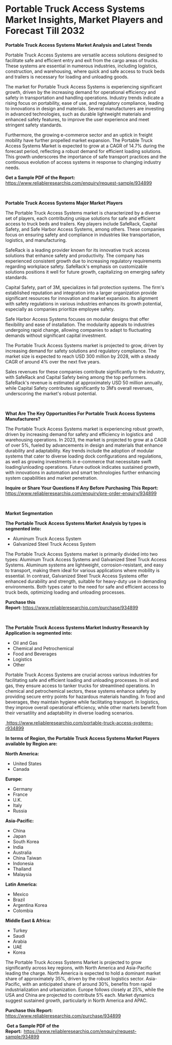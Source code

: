 <p><h1>Portable Truck Access Systems Market Insights, Market Players and Forecast Till 2032</h1></p><p><strong>Portable Truck Access Systems Market Analysis and Latest Trends</strong></p>
<p><p>Portable Truck Access Systems are versatile access solutions designed to facilitate safe and efficient entry and exit from the cargo areas of trucks. These systems are essential in numerous industries, including logistics, construction, and warehousing, where quick and safe access to truck beds and trailers is necessary for loading and unloading goods.</p><p>The market for Portable Truck Access Systems is experiencing significant growth, driven by the increasing demand for operational efficiency and safety in transportation and handling operations. Industry trends indicate a rising focus on portability, ease of use, and regulatory compliance, leading to innovations in design and materials. Several manufacturers are investing in advanced technologies, such as durable lightweight materials and enhanced safety features, to improve the user experience and meet stringent safety standards.</p><p>Furthermore, the growing e-commerce sector and an uptick in freight mobility have further propelled market expansion. The Portable Truck Access Systems Market is expected to grow at a CAGR of 14.7% during the forecast period, reflecting a robust demand for efficient loading solutions. This growth underscores the importance of safe transport practices and the continuous evolution of access systems in response to changing industry needs.</p></p>
<p><strong>Get a Sample PDF of the Report:&nbsp;</strong> <a href="https://www.reliableresearchiq.com/enquiry/request-sample/934899?utm_campaign=3552&utm_medium=2&utm_source=Github&utm_content=ia&utm_term=18042025&utm_id=portable-truck-access-systems">https://www.reliableresearchiq.com/enquiry/request-sample/934899</a></p>
<p>&nbsp;</p>
<p><strong>Portable Truck Access Systems Major Market Players</strong></p>
<p><p>The Portable Truck Access Systems market is characterized by a diverse set of players, each contributing unique solutions for safe and efficient access to truck beds and trailers. Key players include SafeRack, Capital Safety, and Safe Harbor Access Systems, among others. These companies focus on ensuring safety and compliance in industries like transportation, logistics, and manufacturing.</p><p>SafeRack is a leading provider known for its innovative truck access solutions that enhance safety and productivity. The company has experienced consistent growth due to increasing regulatory requirements regarding workplace safety. SafeRack's emphasis on customizable solutions positions it well for future growth, capitalizing on emerging safety standards.</p><p>Capital Safety, part of 3M, specializes in fall protection systems. The firm's established reputation and integration into a larger organization provide significant resources for innovation and market expansion. Its alignment with safety regulations in various industries enhances its growth potential, especially as companies prioritize employee safety.</p><p>Safe Harbor Access Systems focuses on modular designs that offer flexibility and ease of installation. The modularity appeals to industries undergoing rapid change, allowing companies to adapt to fluctuating demands without significant capital investment.</p><p>The Portable Truck Access Systems market is projected to grow, driven by increasing demand for safety solutions and regulatory compliance. The market size is expected to reach USD 300 million by 2028, with a steady CAGR of around 4% over the next five years.</p><p>Sales revenues for these companies contribute significantly to the industry, with SafeRack and Capital Safety being among the top performers. SafeRack's revenue is estimated at approximately USD 50 million annually, while Capital Safety contributes significantly to 3M’s overall revenues, underscoring the market's robust potential.</p></p>
<p>&nbsp;</p>
<p><strong>What Are The Key Opportunities For Portable Truck Access Systems Manufacturers?</strong></p>
<p><p>The Portable Truck Access Systems market is experiencing robust growth, driven by increasing demand for safety and efficiency in logistics and warehousing operations. In 2023, the market is projected to grow at a CAGR of over 5%, fueled by advancements in design and materials that enhance durability and adaptability. Key trends include the adoption of modular systems that cater to diverse loading dock configurations and regulations, as well as growing investments in e-commerce that necessitate swift loading/unloading operations. Future outlook indicates sustained growth, with innovations in automation and smart technologies further enhancing system capabilities and market penetration.</p></p>
<p><strong>Inquire or Share Your Questions If Any Before Purchasing This Report:</strong> <a href="https://www.reliableresearchiq.com/enquiry/pre-order-enquiry/934899?utm_campaign=3552&utm_medium=2&utm_source=Github&utm_content=ia&utm_term=18042025&utm_id=portable-truck-access-systems">https://www.reliableresearchiq.com/enquiry/pre-order-enquiry/934899</a></p>
<p>&nbsp;</p>
<p><strong>Market Segmentation</strong></p>
<p><strong>The Portable Truck Access Systems Market Analysis by types is segmented into:</strong></p>
<p><ul><li>Aluminum Truck Access System</li><li>Galvanized Steel Truck Access System</li></ul></p>
<p><p>The Portable Truck Access Systems market is primarily divided into two types: Aluminum Truck Access Systems and Galvanized Steel Truck Access Systems. Aluminum systems are lightweight, corrosion-resistant, and easy to transport, making them ideal for various applications where mobility is essential. In contrast, Galvanized Steel Truck Access Systems offer enhanced durability and strength, suitable for heavy-duty use in demanding environments. Both types cater to the need for safe and efficient access to truck beds, optimizing loading and unloading processes.</p></p>
<p><strong>Purchase this Report:&nbsp;</strong><a href="https://www.reliableresearchiq.com/purchase/934899?utm_campaign=3552&utm_medium=2&utm_source=Github&utm_content=ia&utm_term=18042025&utm_id=portable-truck-access-systems">https://www.reliableresearchiq.com/purchase/934899</a></p>
<p>&nbsp;</p>
<p><strong>The Portable Truck Access Systems Market Industry Research by Application is segmented into:</strong></p>
<p><ul><li>Oil and Gas</li><li>Chemical and Petrochemical</li><li>Food and Beverages</li><li>Logistics</li><li>Other</li></ul></p>
<p><p>Portable Truck Access Systems are crucial across various industries for facilitating safe and efficient loading and unloading processes. In oil and gas, they ensure access to tanker trucks for streamlined operations. In chemical and petrochemical sectors, these systems enhance safety by providing secure entry points for hazardous materials handling. In food and beverages, they maintain hygiene while facilitating transport. In logistics, they improve overall operational efficiency, while other markets benefit from their versatility and adaptability in diverse loading scenarios.</p></p>
<p><a href="https://www.reliableresearchiq.com/portable-truck-access-systems-r934899?utm_campaign=3552&utm_medium=2&utm_source=Github&utm_content=ia&utm_term=18042025&utm_id=portable-truck-access-systems">&nbsp;https://www.reliableresearchiq.com/portable-truck-access-systems-r934899</a></p>
<p><strong>In terms of Region, the Portable Truck Access Systems Market Players available by Region are:</strong></p>
<p>
    <p> <strong> North America: </strong>
        <ul>
            <li>United States</li>
            <li>Canada</li>
        </ul>
        </p> 
    <p> <strong> Europe: </strong>
        <ul>
            <li>Germany</li>
            <li>France</li>
            <li>U.K.</li>
            <li>Italy</li>
            <li>Russia</li>
        </ul>
        </p> 
    <p> <strong> Asia-Pacific: </strong>
        <ul>
            <li>China</li>
            <li>Japan</li>
            <li>South Korea</li>
            <li>India</li>
            <li>Australia</li>
            <li>China Taiwan</li>
            <li>Indonesia</li>
            <li>Thailand</li>
            <li>Malaysia</li>
        </ul>
        </p> 
    <p> <strong> Latin America: </strong>
        <ul>
            <li>Mexico</li>
            <li>Brazil</li>
            <li>Argentina Korea</li>
            <li>Colombia</li>
        </ul>
        </p> 
    <p> <strong> Middle East & Africa: </strong>
        <ul>
            <li>Turkey</li>
            <li>Saudi</li>
            <li>Arabia</li>
            <li>UAE</li>
            <li>Korea</li>
        </ul>
    </p>
    </p>
<p><p>The Portable Truck Access Systems Market is projected to grow significantly across key regions, with North America and Asia-Pacific leading the charge. North America is expected to hold a dominant market share of approximately 35%, driven by the robust logistics sector. Asia-Pacific, with an anticipated share of around 30%, benefits from rapid industrialization and urbanization. Europe follows closely at 25%, while the USA and China are projected to contribute 5% each. Market dynamics suggest sustained growth, particularly in North America and APAC.</p></p>
<p><strong>Purchase this Report: </strong><a href="https://www.reliableresearchiq.com/purchase/934899?utm_campaign=3552&utm_medium=2&utm_source=Github&utm_content=ia&utm_term=18042025&utm_id=portable-truck-access-systems">https://www.reliableresearchiq.com/purchase/934899</a></p>
<p>&nbsp;<strong>Get a Sample PDF of the Report:&nbsp;&nbsp;</strong><a href="https://www.reliableresearchiq.com/enquiry/request-sample/934899?utm_campaign=3552&utm_medium=2&utm_source=Github&utm_content=ia&utm_term=18042025&utm_id=portable-truck-access-systems">https://www.reliableresearchiq.com/enquiry/request-sample/934899</a></p>
<p><strong></strong></p>
<p><p></p><p></p><p></p></p>